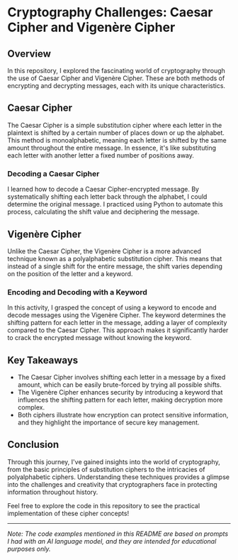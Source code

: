 # Cryptography Challenges: Caesar Cipher and Vigenère Cipher

## Overview

In this repository, I explored the fascinating world of cryptography through the use of Caesar Cipher and Vigenère Cipher. These are both methods of encrypting and decrypting messages, each with its unique characteristics.

## Caesar Cipher

The Caesar Cipher is a simple substitution cipher where each letter in the plaintext is shifted by a certain number of places down or up the alphabet. This method is monoalphabetic, meaning each letter is shifted by the same amount throughout the entire message. In essence, it's like substituting each letter with another letter a fixed number of positions away.

### Decoding a Caesar Cipher

I learned how to decode a Caesar Cipher-encrypted message. By systematically shifting each letter back through the alphabet, I could determine the original message. I practiced using Python to automate this process, calculating the shift value and deciphering the message.

## Vigenère Cipher

Unlike the Caesar Cipher, the Vigenère Cipher is a more advanced technique known as a polyalphabetic substitution cipher. This means that instead of a single shift for the entire message, the shift varies depending on the position of the letter and a keyword.

### Encoding and Decoding with a Keyword

In this activity, I grasped the concept of using a keyword to encode and decode messages using the Vigenère Cipher. The keyword determines the shifting pattern for each letter in the message, adding a layer of complexity compared to the Caesar Cipher. This approach makes it significantly harder to crack the encrypted message without knowing the keyword.

## Key Takeaways

- The Caesar Cipher involves shifting each letter in a message by a fixed amount, which can be easily brute-forced by trying all possible shifts.
- The Vigenère Cipher enhances security by introducing a keyword that influences the shifting pattern for each letter, making decryption more complex.
- Both ciphers illustrate how encryption can protect sensitive information, and they highlight the importance of secure key management.

## Conclusion

Through this journey, I've gained insights into the world of cryptography, from the basic principles of substitution ciphers to the intricacies of polyalphabetic ciphers. Understanding these techniques provides a glimpse into the challenges and creativity that cryptographers face in protecting information throughout history.

Feel free to explore the code in this repository to see the practical implementation of these cipher concepts!

---

*Note: The code examples mentioned in this README are based on prompts I had with an AI language model, and they are intended for educational purposes only.*

